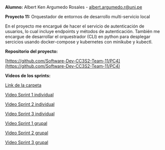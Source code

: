 **Alumno:** Albert Ken Argumedo Rosales - albert.argumedo.r@uni.pe

**Proyecto 11:** Orquestador de entornos de desarrollo multi-servicio local

En el proyecto me encargué de hacer el servicio de autenticación de usuarios, lo cual incluye endpoints
y métodos de autenticación. También me encargue de desarrollar el orquestrador (CLI) en python para desplegar
sercicios usando docker-compose y kubernetes con minikube y kubectl.

**Repositorio del proyecto:**

[https://github.com/Software-Dev-CC3S2-Team-11/PC4](https://github.com/Software-Dev-CC3S2-Team-11/PC4)



**Videos de los sprints:**

[Link de la carpeta]()

[Video Sprint 1 individual]()

[Video Sprint 2 individual]()

[Video Sprint 3 individual]()

[Video Sprint 1 grupal]()

[Video Sprint 2 grupal]()

[Video Sprint 3 grupal]()
